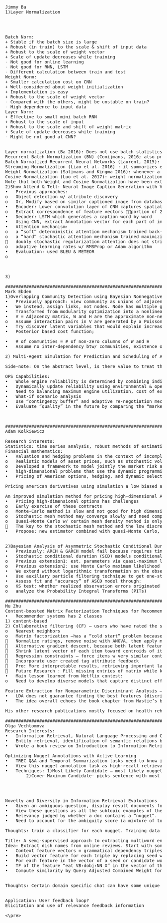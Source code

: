 <pre>
Jimmy Ba
1)Layer Normalization 
 

 

Batch Norm:
+ Stable if the batch size is large
+ Robust (in train) to the scale & shift of input data
+ Robust to the scale of weight vector
+ Scale of update decreases while training
- Not good for online learning
- Not good for RNN, LSTM
- Different calculation between train and test
Weight Norm:
+ Smaller calculation cost on CNN
+ Well-considered about weight initialization
+ Implementation is easy
+ Robust to the scale of weight vector
- Compared with the others, might be unstable on train?
- High dependence to input data
Layer Norm:
+ Effective to small mini batch RNN
+ Robust to the scale of input
+ Robust to the scale and shift of weight matrix
+ Scale of update decreases while training
- Might be not good at CNN?


Layer normalization (Ba 2016): Does not use batch statistics. Normalize using the statistics collected from all units within a layer of the current sample. Does not work well with ConvNets.
Recurrent Batch Normalization (BN) (Cooijmans, 2016; also proposed concurrently by https://arxiv.org/abs/1604.03640, but tested on Recurrent ConvNets, instead of RNN/LSTM): Same as batch normalization. Use different normalization statistics for each time step. You need to store a set of mean and standard deviation for each time step.
Batch Normalized Recurrent Neural Networks (Laurent, 2015): batch normalization is only applied between the input and hidden state, but not between hidden states. i.e., normalization is not applied over time.
Streaming Normalization (Liao et al. 2016) : it summarizes existing normalizations and overcomes most issues mentioned above. It works well with ConvNets, recurrent learning and online learning (i.e., small mini-batch or one sample at a time): https://arxiv.org/abs/1610.06160
Weight Normalization (Salimans and Kingma 2016): whenever a weight is used, it is divided by its L2 norm first, such that the resulting weight has L2 norm 1. That is, output y = x*(w/|w|), where x and w denote the input and weight respectively. A scalar scaling factor g is then multiplied to the output y = y*g. But in my experience g seems not essential for performance (also downstream learnable layers can learn this anyway). One can take derivative w.r.t. this division process to compute the gradient of the original "unnormalized" gradient such that it can be learned.
Cosine Normalization (Luo et al. 2017): weight normalization is very similar to cosine normalization, where the same L2 normalization is applied to both weight and input: y = (x/|x|)*(w/|w|). Again, manual or automatic differentiation can compute appropriate gradients of x and w.
Note that both Weight and Cosine Normalization have been extensively used in 2000s in a class of ConvNets called HMAX (Riesenhuber 1999) to model biological vision. 
2)Show Attend & Tell: Neural Image Caption Generation with Visual Attention
•	Previous approaches:
o	Object detection w/ attribute discovery
o	Or, Modify based on similar captioned image from database
•	Encoder: Lower convolution layer of CNN captures spatial information
o	Extract correspondence of feature vectors portion of 2D image helps interpret what model sees 
•	Decoder: LSTM which generates a caption word by word
•	Using CNN, extract Annotation vector for each part of image, weighted by attention mechanism
•	Attention mechanism:
o	a “soft” deterministic attention mechanism trained back-propagation
o	a “hard” stochastic attention mechanism trained maximizing an approximate variational lower bound (marginal log-likelihood log(p(y|a) of observing word sequence y given image features a.
	doubly stochastic regularization attention does not strictly sum to 1, allows some “divided” attention
o	adaptive learning rates w/ RMSProp or Adam algorithm 
•	Evaluation: used BLEU & METEOR
o	 
 


3)

#################################################################
Mark Ebden
1)Overlapping Community Detection using Bayesian Nonnegative Matrix Factorization
•	Previously approach: view community as unions of adjacent k-cliques (Clique Percolation Method)
•	We instead, assign links, not nodes. Node has multiple groups by its links. Communities grouped by similar nodes.
•	Transformed from modularity optimization into a nonlinear constrained optimization problem solves resolution limit of small communities
•	V = Adjacency matrix, W and H are the approximate non-negative factorization, β is set scale hyperparameters on latent variables w.ik , h.kj
o	Assume interaction pairs in V are generated by a Poisson distribution
•	Try discover latent variables that would explain increased interaction density, and thus likely to belong in the same community
•	Posterior based cost function; 
   
•	# of communities = # of non-zero columns of W and H
•	Assume no inter-dependency btw/ communities, existence of community doesn’t depend on others

2) Multi-Agent Simulation for Prediction and Scheduling of Aero Engine Overhaul  (OPS simulator)

Side-note: On the abstract level, is there value to treat the agents in this model as different market participants, or anticipating maturing bonds? Look forward to hear your thoughts.

OPS Capabilities:
•	Whole engine reliability is determined by combining individual component distributions, approx. by Weibull function, with disruption types in 1)risk decrease significantly after initial period 2)constant random 3)depreciation
•	Dynamically update reliability using environmental & operational factors
•	Need to balancing maximum engine utilization, cost of expiring past removal date, and acceptable reliability, and unforeseen schedule changes/conflict
•	What-if scenario analysis
•	Use “contingency buffer” and adaptive re-negotiation mechanism, new repair schedules can be created “on-the-fly” without significant cascading impact
•	Evaluate “quality” in the future by comparing the “market-based mechanism” as benchmark

    

##########################################################################
Adam Kolkiewicz

Research interests: 
Statistics: time series analysis, robust methods of estimation, and asymptotic methods of inference
Financial mathematics: 
•	Valuation and hedging problems in the context of incomplete markets. 
o	Realistic models of asset prices, such as stochastic volatility models, or in insurance contracts that are linked to equity markets and provide some form of protection.
o	Developed a framework to model jointly the market risk and the risk of the early withdrawal of a policyholder.
•	high-dimensional problems that use the dynamic programming approach
•	Pricing of American options, hedging, and dynamic selection of a portfolio. 

Pricing american derivatives using simulation a low biased approach – Reading

An improved simulation method for pricing high-dimensional American derivatives – still reading
•	Pricing high-dimensional options has challenges
o	Early exercise of these contracts
o	Monte-Carlo method is slow and not good for high dimensional problems
o	Stochastic mesh method may converge slowly and need complex variance reduction techniques
o	Quasi-Monte Carlo w/ certain mesh density method is only good for 1~2 asset combination
	The key to the stochastic mesh method and the low discrepancy mesh (LDM) method is the observation that points that we generate to calculate one conditional expectation can also be used to calculate other expectations
•	Propose: new estimator combined with quasi-Monte Carlo, borrowing concept of dynamic programming


2)Bayesian Analysis of Asymmetric Stochastic Conditional Duration Model
•	Previously: ARCH & GARCH model fail because requires time series data be regularly spaced
•	Stochastic conditional duration (SCD) models conditional duration as latent variables, to capture random flow of information in financial markets
o	Previous extension1: est. parameters via quasi-maximum likelihood with a Kalman filter
o	Previous extension2: use Monte Carlo maximum likelihood (MCML) to allow for correlation between transformed equation and the latent process
•	We extend without logarithmic transformation on the observation equations, in order to remove/relax the distributional assumptions about correlation between error processes or innovations of observed duration process and latent log duration process
•	Use auxiliary particle filtering technique to get one-step-ahead in-sample and out-of-sample duration forecasts
•	Assess fit and “accuracy” of ASCD model through:
o	KS test: whether realized observation errors originated from the assumed distribution
o	analyze the Probability Integral Transforms (PITs) 
 
#######################################################################
Mu Zhu
Content-boosted Matrix Factorization Techniques for Recommender Systems (2013)
•	Recommender systems has 2 classes 
1) content-based
2) Collaborative filtering (CF) – users who have rated the same items closely may have similar preferences overall
o	Nearest neighbors
o	Matrix factorization –has a “cold start” problem because don’t have information for new users (U) or new item(I)
	Normalize ratings, remove noise with ANOVA, then apply matrix factorization
	Alternative gradient descent, because both latent feature vector for both users and items are not known, optimization is non-convex
	Shrink latent vector of each item toward centroids of items that share some attributes
	Regression constraints – force items w very similar content attributes mapped to same vector, using their attributes’ latent feature vec
	Incorporate user created tag attribute feedback
	Pro: More interpretable results, retrieving important latent attributes
	Future Research : Fill missing entries of matrix while keeping the rank low; yet considered Generative models
•	Main lesson learned from Netflix contest:
o	Need to develop diverse models that capture distinct effects, even if small effects; combining models is good (800+ models) @.@

Feature Extraction for Nonparametric Discriminant Analysis – (2003)
•	LDA does not guarantee finding the best features (discriminant directions) because class centroids can coincide
•	The idea overall echoes the book chapter from Hastie’s book.

His other research publications mostly focused on health rehabilitation plan, protein chain folding, and continuous time stochastic block model for basketball networks

######################################################################
Olga Vechtomova
Research Interests:
•	Information Retrieval, Natural Language Processing and Computational Linguistics. 
•	Entity retrieval, identification of semantic relations between entities in text, targeted opinion retrieval, interactive and automatic query expansion, the use of multi-word units and word co-occurrences in information retrieval. 
•	Wrote a book review on Introduction to Information Retrieval by Christopher Manning

Optimizing Nugget Annotations with Active Learning
•	TREC Q&A and Temporal Summarization tasks need to know if certain relevant info/answer key/(nuggets) is in a text. 
•	View this nugget annotation task as high-recall retrieval problem using active learning techniques. 
•	Techniques: 1)Most Likely Candidate – most likely nugget match to this sentence, train a classifier for each nugget. 
        2)Cover Maximum Candidate- picks sentence with most nuggets contained.
                
 


Novelty and Diversity in Information Retrieval Evaluations  --Top cited work (279)
•	Given an ambiguous question, display result documents for each of the ambiguous meaning of the query by excluding similar duplicate ones (within the same subtopics). 
•	View these questions as all the subtopic examples of the target “NCL”. 
•	Relevancy judged by whether a doc contains a “nugget”. 
•	Need to account for the ambiguity score (a mixture of topics?) of the query when rewarding diversity in answers
 
Thoughts: train a classifier for each nugget. Training data setup to generalize to other data types? Too much supervisions?

Title: A semi-supervised approach to extracting multiword entity names from user reviews
Idea: Extract dish names from online reviews. Start with some seed words, e.g. “pizza”, and then find others by ranking all single & multiword units by distributional similarity. 
•	Context feature vectors = grammatical dependency triples it co-occurs with. E.g. “eat V:obj:N pizza”, “very good pizza”. 
•	Build vector feature for each triple by replacing seed word with X.   “eat V:obj:N   X”
•	For each feature in the vector of a seed or candidate word, record TF, which is the frequency of co-occurrence of the feature with this word in the corpus. 
•	TF of the feature “eat VB:dobj:NN X” in the vector of the word “pasta” is the frequency of occurrence of “eat VB:dobj:NN pasta” dependency triple in the corpus. 
•	Compute similarity by Query Adjusted Combined Weight formula, where seed = query, similar candidate = document
    

Thoughts: Certain domain specific chat can have some unique “grammars” that don’t fit to the Stanford dependency parser...


Application: User feedback loop?
Elicitation and use of relevance feedback information

<\pre>

